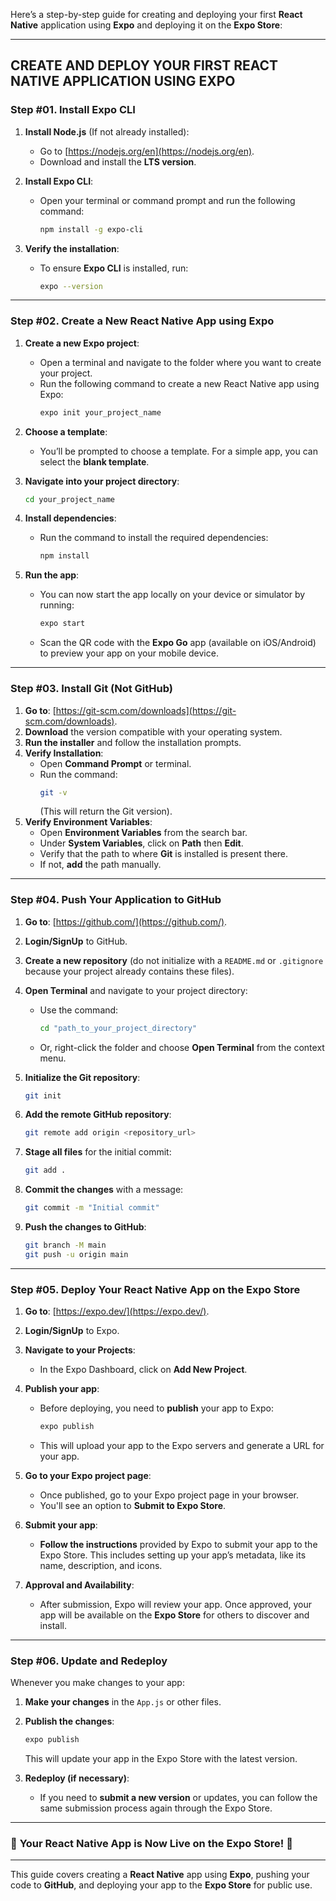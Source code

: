 Here’s a step-by-step guide for creating and deploying your first **React Native** application using **Expo** and deploying it on the **Expo Store**:

---

## **CREATE AND DEPLOY YOUR FIRST REACT NATIVE APPLICATION USING EXPO**

### **Step #01. Install Expo CLI**

1. **Install Node.js** (If not already installed):
   - Go to [https://nodejs.org/en](https://nodejs.org/en).
   - Download and install the **LTS version**.

2. **Install Expo CLI**:
   - Open your terminal or command prompt and run the following command:
     ```bash
     npm install -g expo-cli
     ```

3. **Verify the installation**:
   - To ensure **Expo CLI** is installed, run:
     ```bash
     expo --version
     ```

---

### **Step #02. Create a New React Native App using Expo**

1. **Create a new Expo project**:
   - Open a terminal and navigate to the folder where you want to create your project.
   - Run the following command to create a new React Native app using Expo:
     ```bash
     expo init your_project_name
     ```
   
2. **Choose a template**:
   - You’ll be prompted to choose a template. For a simple app, you can select the **blank template**.

3. **Navigate into your project directory**:
   ```bash
   cd your_project_name
   ```

4. **Install dependencies**:
   - Run the command to install the required dependencies:
     ```bash
     npm install
     ```

5. **Run the app**:
   - You can now start the app locally on your device or simulator by running:
     ```bash
     expo start
     ```

   - Scan the QR code with the **Expo Go** app (available on iOS/Android) to preview your app on your mobile device.

---

### **Step #03. Install Git (Not GitHub)**

1. **Go to**: [https://git-scm.com/downloads](https://git-scm.com/downloads).
2. **Download** the version compatible with your operating system.
3. **Run the installer** and follow the installation prompts.
4. **Verify Installation**:
   - Open **Command Prompt** or terminal.
   - Run the command:  
     ```bash
     git -v
     ```  
     (This will return the Git version).
5. **Verify Environment Variables**:
   - Open **Environment Variables** from the search bar.
   - Under **System Variables**, click on **Path** then **Edit**.
   - Verify that the path to where **Git** is installed is present there.
   - If not, **add** the path manually.

---

### **Step #04. Push Your Application to GitHub**

1. **Go to**: [https://github.com/](https://github.com/).
2. **Login/SignUp** to GitHub.
3. **Create a new repository** (do not initialize with a `README.md` or `.gitignore` because your project already contains these files).
4. **Open Terminal** and navigate to your project directory:
   - Use the command:  
     ```bash
     cd "path_to_your_project_directory"
     ```
   - Or, right-click the folder and choose **Open Terminal** from the context menu.
   
5. **Initialize the Git repository**:
   ```bash
   git init
   ```

6. **Add the remote GitHub repository**:
   ```bash
   git remote add origin <repository_url>
   ```

7. **Stage all files** for the initial commit:
   ```bash
   git add .
   ```

8. **Commit the changes** with a message:
   ```bash
   git commit -m "Initial commit"
   ```

9. **Push the changes to GitHub**:
   ```bash
   git branch -M main
   git push -u origin main
   ```

---

### **Step #05. Deploy Your React Native App on the Expo Store**

1. **Go to**: [https://expo.dev/](https://expo.dev/).
2. **Login/SignUp** to Expo.
3. **Navigate to your Projects**:
   - In the Expo Dashboard, click on **Add New Project**.

4. **Publish your app**:
   - Before deploying, you need to **publish** your app to Expo:
     ```bash
     expo publish
     ```
   - This will upload your app to the Expo servers and generate a URL for your app.

5. **Go to your Expo project page**:
   - Once published, go to your Expo project page in your browser.
   - You'll see an option to **Submit to Expo Store**.

6. **Submit your app**:
   - **Follow the instructions** provided by Expo to submit your app to the Expo Store. This includes setting up your app’s metadata, like its name, description, and icons.

7. **Approval and Availability**:
   - After submission, Expo will review your app. Once approved, your app will be available on the **Expo Store** for others to discover and install.

---

### **Step #06. Update and Redeploy**

Whenever you make changes to your app:

1. **Make your changes** in the `App.js` or other files.
2. **Publish the changes**:
   ```bash
   expo publish
   ```
   This will update your app in the Expo Store with the latest version.

3. **Redeploy (if necessary)**:
   - If you need to **submit a new version** or updates, you can follow the same submission process again through the Expo Store.

---

### 🎉 **Your React Native App is Now Live on the Expo Store!** 🚀

---

This guide covers creating a **React Native** app using **Expo**, pushing your code to **GitHub**, and deploying your app to the **Expo Store** for public use. 
